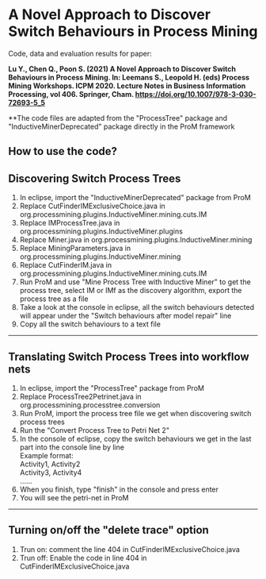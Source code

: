 # A Novel Approach to Discover Switch Behaviours in Process Mining

Code, data and evaluation results for paper:

**Lu Y., Chen Q., Poon S. (2021) A Novel Approach to Discover Switch Behaviours in Process Mining. In: Leemans S., Leopold H. (eds) Process Mining Workshops. ICPM 2020. Lecture Notes in Business Information Processing, vol 406. Springer, Cham. https://doi.org/10.1007/978-3-030-72693-5_5**


**The code files are adapted from the "ProcessTree" package and "InductiveMinerDeprecated" package directly in the ProM framework

How to use the code?
-----------------------------------------------------------------------
## Discovering Switch Process Trees
1. In eclipse, import the "InductiveMinerDeprecated" package from ProM
2. Replace CutFinderIMExclusiveChoice.java in org.processmining.plugins.InductiveMiner.mining.cuts.IM
3. Replace IMProcessTree.java in org.processmining.plugins.InductiveMiner.plugins
4. Replace Miner.java in org.processmining.plugins.InductiveMiner.mining
5. Replace MiningParameters.java in org.processmining.plugins.InductiveMiner.mining
6. Replace CutFinderIM.java in org.processmining.plugins.InductiveMiner.mining.cuts.IM
7. Run ProM and use "Mine Process Tree with Inductive Miner" to get the process tree, select IM or IMf as the discovery algorithm, export the process tree as a file
8. Take a look at the console in eclipse, all the switch behaviours detected will appear under the "Switch behaviours after model repair" line
9. Copy all the switch behaviours to a text file
-----------------------------------------------------------------------

## Translating Switch Process Trees into workflow nets

1. In eclipse, import the "ProcessTree" package from ProM
2. Replace ProcessTree2Petrinet.java in org.processmining.processtree.conversion
3. Run ProM, import the process tree file we get when discovering switch process trees
4. Run the "Convert Process Tree to Petri Net 2"
5. In the console of eclipse, copy the switch behaviours we get in the last part into the console line by line<br/>
Example format:<br/>
Activity1, Activity2<br/>
Activity3, Activity4<br/>
......<br/>
6. When you finish, type "finish" in the console and press enter
7. You will see the petri-net in ProM

-----------------------------------------------------------------------

## Turning on/off the "delete trace" option

1. Trun on: comment the line 404 in CutFinderIMExclusiveChoice.java
2. Trun off: Enable the code in line 404 in CutFinderIMExclusiveChoice.java


 

